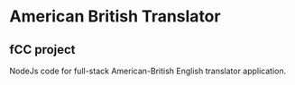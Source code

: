 # American British Translator
## fCC project

NodeJs code for full-stack American-British English translator application.
